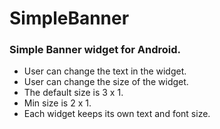 # SimpleBanner
### Simple Banner widget for Android.
* User can change the text in the widget.
* User can change the size of the widget.
* The default size is 3 x 1.
* Min size is 2 x 1.
* Each widget keeps its own text and font size.